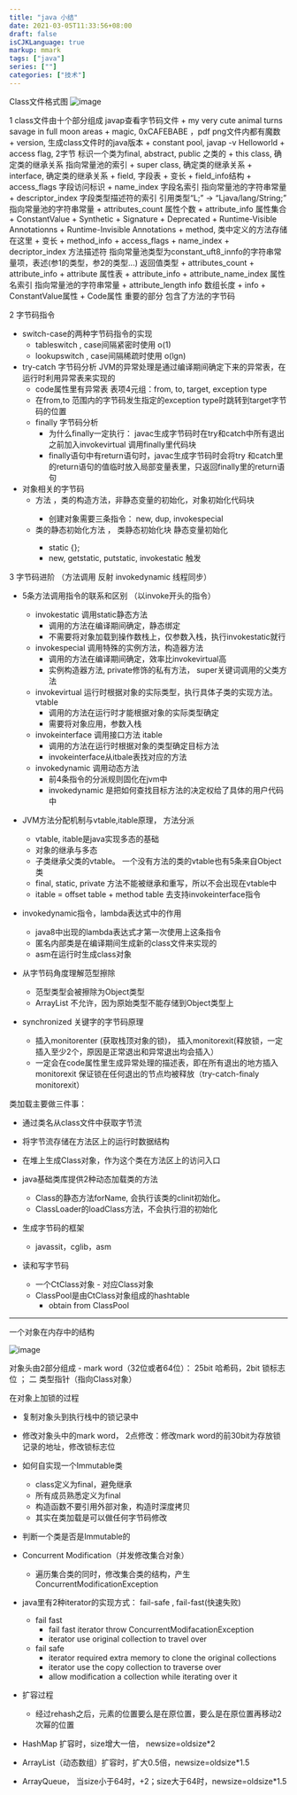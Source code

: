 ```yaml
---
title: "java 小结"
date: 2021-03-05T11:33:56+08:00
draft: false
isCJKLanguage: true
markup: mmark
tags: ["java"]
series: [""]
categories: ["技术"]
---
```


Class文件格式图
![image](/os/java-class-file-internal-structure.png)

1  class文件由十个部分组成 javap查看字节码文件
    + my very cute animal turns savage in full moon areas
    +  magic,  0xCAFEBABE ，pdf png文件内都有魔数
    +  version, 生成class文件时的java版本
    +  constant pool,  javap -v Helloworld
    +  access flag, 2字节 标识一个类为final, abstract, public 之类的
    +  this class,  确定类的继承关系 指向常量池的索引
    +  super class, 确定类的继承关系
    +  interface,   确定类的继承关系
    +  field, 字段表
       +  变长
       +  field_info结构 
          +  access_flags 字段访问标识
          +  name_index 字段名索引 指向常量池的字符串常量
          +  descriptor_index  字段类型描述符的索引  引用类型“L;” -> “Ljava/lang/String;” 指向常量池的字符串常量
          +  attributes_count 属性个数
          +  attribute_info  属性集合
             +  ConstantValue
             +  Synthetic
             +  Signature
             +  Deprecated
             +  Runtime-Visible Annotationns
             +  Runtime-Invisible Annotations
    +  method, 类中定义的方法存储在这里
       +  变长
       +  method_info
          +  access_flags
          +  name_index
          +  decriptor_index 方法描述符 指向常量池类型为constant_uft8_innfo的字符串常量项，表述(参1的类型，参2的类型...) 返回值类型
          +  attributes_count
          +  attribute_info
    +  attribute 属性表
       +  attribute_info 
          +  attribute_name_index 属性名索引 指向常量池的字符串常量
          +  attribute_length info 数组长度
          +  info
             +  ConstantValue属性
             +  Code属性 重要的部分 包含了方法的字节码

2 字节码指令
+ switch-case的两种字节码指令的实现
   + tableswitch , case间隔紧密时使用 o(1)
   + lookupswitch , case间隔稀疏时使用  o(lgn)
+ try-catch 字节码分析 JVM的异常处理是通过编译期间确定下来的异常表，在运行时利用异常表来实现的
   + code属性里有异常表 表项4元组：from, to, target, exception type
   + 在from,to 范围内的字节码发生指定的exception type时跳转到target字节码的位置
   + finally 字节码分析
      + 为什么finally一定执行： javac生成字节码时在try和catch中所有退出之前加入invokevirtual 调用finally里代码块
      + finally语句中有return语句时，javac生成字节码时会将try 和catch里的return语句的值临时放入局部变量表里，只返回finally里的return语句
+ 对象相关的字节码
   + <init> 方法 ，类的构造方法，非静态变量的初始化，对象初始化代码块 
      + 创建对象需要三条指令： new, dup, invokespecial 
   + <clinit> 类的静态初始化方法 ， 类静态初始化块 静态变量初始化
      + static {};
      + new, getstatic, putstatic, invokestatic 触发

3 字节码进阶 （方法调用 反射 invokedynamic 线程同步）

+ 5条方法调用指令的联系和区别 （以invoke开头的指令）
   + invokestatic 调用static静态方法
      + 调用的方法在编译期间确定，静态绑定
      + 不需要将对象加载到操作数栈上，仅参数入栈，执行invokestatic就行
   + invokespecial  调用特殊的实例方法，构造器方法
      + 调用的方法在编译期间确定，效率比invokevirtual高
      + 实例构造器方法<init>, private修饰的私有方法， super关键词调用的父类方法
   + invokevirtual 运行时根据对象的实际类型，执行具体子类的实现方法。 vtable
      + 调用的方法在运行时才能根据对象的实际类型确定
      + 需要将对象应用，参数入栈
   + invokeinterface 调用接口方法  itable
      + 调用的方法在运行时根据对象的类型确定目标方法
      + invokeinterface从itbale表找对应的方法
   + invokedynamic 调用动态方法
      + 前4条指令的分派规则固化在jvm中
      + invokedynamic 是把如何查找目标方法的决定权给了具体的用户代码中

+ JVM方法分配机制与vtable,itable原理， 方法分派
   + vtable, itable是java实现多态的基础
   + 对象的继承与多态
   + 子类继承父类的vtable。 一个没有方法的类的vtable也有5条来自Object类
   + final, static, private 方法不能被继承和重写，所以不会出现在vtable中
   + itable = offset table + method table 去支持invokeinterface指令 
+ invokedynamic指令，lambda表达式中的作用
   + java8中出现的lambda表达式才第一次使用上这条指令
   + 匿名内部类是在编译期间生成新的class文件来实现的
   + asm在运行时生成class对象
+ 从字节码角度理解范型擦除
   + 范型类型会被擦除为Object类型
   + ArrayList<int> 不允许，因为原始类型不能存储到Object类型上
+ synchronized 关键字的字节码原理
   + 插入monitorenter (获取栈顶对象的锁)， 插入monitorexit(释放锁，一定插入至少2个，原因是正常退出和异常退出均会插入）
   + 一定会在code属性里生成异常处理的描述表，即在所有退出的地方插入monitorexit 保证锁在任何退出的节点均被释放（try-catch-finaly monitorexit）


类加载主要做三件事：
+ 通过类名从class文件中获取字节流
+ 将字节流存储在方法区上的运行时数据结构
+ 在堆上生成Class对象，作为这个类在方法区上的访问入口


+ java基础类库提供2种动态加载类的方法
   + Class的静态方法forName, 会执行该类的clinit初始化。
   + ClassLoader的loadClass方法，不会执行泪的初始化

+ 生成字节码的框架
  + javassit，cglib，asm
+ 读和写字节码
  + 一个CtClass对象 - 对应Class对象
  + ClassPool是由CtClass对象组成的hashtable
    + obtain from ClassPool
---

一个对象在内存中的结构

![image](/os/object-memory-structure.png)

对象头由2部分组成 - mark word（32位或者64位）： 25bit 哈希码，2bit 锁标志位 ； 二  类型指针（指向Class对象）

在对象上加锁的过程
+ 复制对象头到执行栈中的锁记录中
+ 修改对象头中的mark word， 2点修改：修改mark word的前30bit为存放锁记录的地址，修改锁标志位


+ 如何自实现一个Immutable类
  + class定义为final，避免继承
  + 所有成员熟悉定义为final
  + 构造函数不要引用外部对象，构造时深度拷贝
  + 其实在类加载是可以做任何字节码修改
+ 判断一个类是否是Immutable的

+ Concurrent Modification（并发修改集合对象）
  + 遍历集合类的同时，修改集合类的结构，产生ConcurrentModificationException
+ java里有2种iterator的实现方式： fail-safe , fail-fast(快速失败)
  + fail fast
    + fail fast iterator throw ConcurrentModifacationException
    + iterator use original collection to travel over
  + fail safe
    + iterator required extra memory to clone the original collections
    + iterator use the copy collection to traverse over
    + allow modification a collection while iterating over it

+ 扩容过程
  + 经过rehash之后，元素的位置要么是在原位置，要么是在原位置再移动2次幂的位置
+ HashMap 扩容时，size增大一倍， newsize=oldsize*2
+ ArrayList（动态数组）扩容时，扩大0.5倍，newsize=oldsize*1.5
+ ArrayQueue， 当size小于64时，+2；size大于64时，newsize=oldsize*1.5

